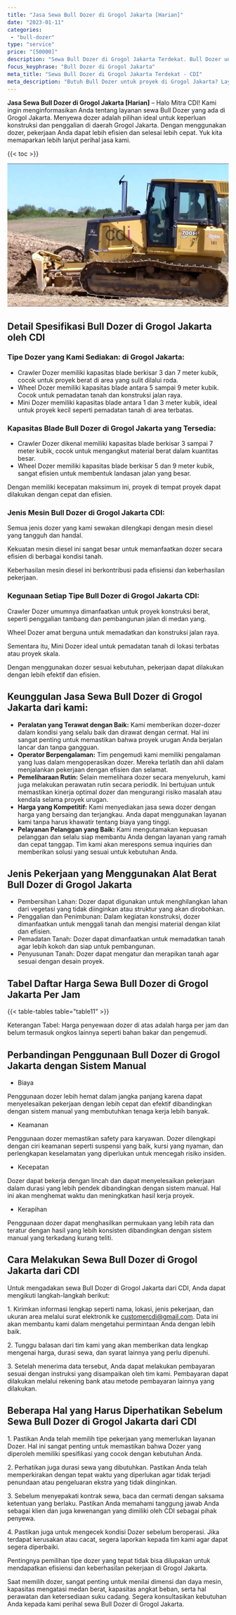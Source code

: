 ```yaml
---
title: "Jasa Sewa Bull Dozer di Grogol Jakarta [Harian]"
date: "2023-01-11"
categories:
 - "bull-dozer"
type: "service"
price: "[50000]"
description: "Sewa Bull Dozer di Grogol Jakarta Terdekat. Bull Dozer unggulan untuk kebutuhan proyek konstruksi dengan performa maksimal. Hubungi kami untuk informasi lebih detail."
focus_keyphrase: "Bull Dozer di Grogol Jakarta"
meta_title: "Sewa Bull Dozer di Grogol Jakarta Terdekat - CDI"
meta_description: "Butuh Bull Dozer untuk proyek di Grogol Jakarta? Layanan profesional kami siap melayani dengan penawaran terbaik. Klik untuk info lebih lanjut."
---
```


**Jasa Sewa Bull Dozer di Grogol Jakarta [Harian]** – Halo Mitra CDI! Kami ingin menginformasikan Anda tentang layanan sewa Bull Dozer yang ada di Grogol Jakarta. Menyewa dozer adalah pilihan ideal untuk keperluan konstruksi dan penggalian di daerah Grogol Jakarta. Dengan menggunakan dozer, pekerjaan Anda dapat lebih efisien dan selesai lebih cepat. Yuk kita memaparkan lebih lanjut perihal jasa kami.

{{< toc >}}

![Jasa Sewa Bull Dozer di Grogol Jakarta [Harian]](/images/bull-dozer/bull-dozer-28.jpg)

## Detail Spesifikasi Bull Dozer di Grogol Jakarta oleh CDI

### Tipe Dozer yang Kami Sediakan: di Grogol Jakarta:

*   Crawler Dozer memiliki kapasitas blade berkisar 3 dan 7 meter kubik, cocok untuk proyek berat di area yang sulit dilalui roda.
*   Wheel Dozer memiliki kapasitas blade antara 5 sampai 9 meter kubik. Cocok untuk pemadatan tanah dan konstruksi jalan raya.
*   Mini Dozer memiliki kapasitas blade antara 1 dan 3 meter kubik, ideal untuk proyek kecil seperti pemadatan tanah di area terbatas.

### Kapasitas Blade Bull Dozer di Grogol Jakarta yang Tersedia:

*   Crawler Dozer dikenal memiliki kapasitas blade berkisar 3 sampai 7 meter kubik, cocok untuk mengangkut material berat dalam kuantitas besar.
*   Wheel Dozer memiliki kapasitas blade berkisar 5 dan 9 meter kubik, sangat efisien untuk membentuk landasan jalan yang besar.

Dengan memiliki kecepatan maksimum ini, proyek di tempat proyek dapat dilakukan dengan cepat dan efisien.

### Jenis Mesin Bull Dozer di Grogol Jakarta CDI:

Semua jenis dozer yang kami sewakan dilengkapi dengan mesin diesel yang tangguh dan handal.

Kekuatan mesin diesel ini sangat besar untuk memanfaatkan dozer secara efisien di berbagai kondisi tanah.

Keberhasilan mesin diesel ini berkontribusi pada efisiensi dan keberhasilan pekerjaan.

### Kegunaan Setiap Tipe Bull Dozer di Grogol Jakarta CDI:

Crawler Dozer umumnya dimanfaatkan untuk proyek konstruksi berat, seperti penggalian tambang dan pembangunan jalan di medan yang.

Wheel Dozer amat berguna untuk memadatkan dan konstruksi jalan raya.

Sementara itu, Mini Dozer ideal untuk pemadatan tanah di lokasi terbatas atau proyek skala.

Dengan menggunakan dozer sesuai kebutuhan, pekerjaan dapat dilakukan dengan lebih efektif dan efisien.

## Keunggulan Jasa Sewa Bull Dozer di Grogol Jakarta dari kami:

*   **Peralatan yang Terawat dengan Baik:** Kami memberikan dozer-dozer dalam kondisi yang selalu baik dan dirawat dengan cermat. Hal ini sangat penting untuk memastikan bahwa proyek urugan Anda berjalan lancar dan tanpa gangguan.
*   **Operator Berpengalaman:** Tim pengemudi kami memiliki pengalaman yang luas dalam mengoperasikan dozer. Mereka terlatih dan ahli dalam menjalankan pekerjaan dengan efisien dan selamat.
*   **Pemeliharaan Rutin:** Selain memelihara dozer secara menyeluruh, kami juga melakukan perawatan rutin secara periodik. Ini bertujuan untuk memastikan kinerja optimal dozer dan mengurangi risiko masalah atau kendala selama proyek urugan.
*   **Harga yang Kompetitif:** Kami menyediakan jasa sewa dozer dengan harga yang bersaing dan terjangkau. Anda dapat menggunakan layanan kami tanpa harus khawatir tentang biaya yang tinggi.
*   **Pelayanan Pelanggan yang Baik:** Kami mengutamakan kepuasan pelanggan dan selalu siap membantu Anda dengan layanan yang ramah dan cepat tanggap. Tim kami akan merespons semua inquiries dan memberikan solusi yang sesuai untuk kebutuhan Anda.

## Jenis Pekerjaan yang Menggunakan Alat Berat Bull Dozer di Grogol Jakarta

*   Pembersihan Lahan: Dozer dapat digunakan untuk menghilangkan lahan dari vegetasi yang tidak diinginkan atau struktur yang akan dirobohkan.
*   Penggalian dan Penimbunan: Dalam kegiatan konstruksi, dozer dimanfaatkan untuk menggali tanah dan mengisi material dengan kilat dan efisien.
*   Pemadatan Tanah: Dozer dapat dimanfaatkan untuk memadatkan tanah agar lebih kokoh dan siap untuk pembangunan.
*   Penyusunan Tanah: Dozer dapat mengatur dan merapikan tanah agar sesuai dengan desain proyek.

## Tabel Daftar Harga Sewa Bull Dozer di Grogol Jakarta Per Jam

{{< table-tables table="table11" >}}

Keterangan Tabel: Harga penyewaan dozer di atas adalah harga per jam dan belum termasuk ongkos lainnya seperti bahan bakar dan pengemudi.

## Perbandingan Penggunaan Bull Dozer di Grogol Jakarta dengan Sistem Manual

*   Biaya

Penggunaan dozer lebih hemat dalam jangka panjang karena dapat menyelesaikan pekerjaan dengan lebih cepat dan efektif dibandingkan dengan sistem manual yang membutuhkan tenaga kerja lebih banyak.
*   Keamanan

Penggunaan dozer memastikan safety para karyawan. Dozer dilengkapi dengan ciri keamanan seperti suspensi yang baik, kursi yang nyaman, dan perlengkapan keselamatan yang diperlukan untuk mencegah risiko insiden.
*   Kecepatan

Dozer dapat bekerja dengan lincah dan dapat menyelesaikan pekerjaan dalam durasi yang lebih pendek dibandingkan dengan sistem manual. Hal ini akan menghemat waktu dan meningkatkan hasil kerja proyek.
*   Kerapihan

Penggunaan dozer dapat menghasilkan permukaan yang lebih rata dan teratur dengan hasil yang lebih konsisten dibandingkan dengan sistem manual yang terkadang kurang teliti.

## Cara Melakukan Sewa Bull Dozer di Grogol Jakarta dari CDI

Untuk mengadakan sewa Bull Dozer di Grogol Jakarta dari CDI, Anda dapat mengikuti langkah-langkah berikut:

1\.  Kirimkan informasi lengkap seperti nama, lokasi, jenis pekerjaan, dan ukuran area melalui surat elektronik ke customercdi@gmail.com. Data ini akan membantu kami dalam mengetahui permintaan Anda dengan lebih baik.

2\.  Tunggu balasan dari tim kami yang akan memberikan data lengkap mengenai harga, durasi sewa, dan syarat lainnya yang perlu dipenuhi.

3\.  Setelah menerima data tersebut, Anda dapat melakukan pembayaran sesuai dengan instruksi yang disampaikan oleh tim kami. Pembayaran dapat dilakukan melalui rekening bank atau metode pembayaran lainnya yang dilakukan.

## Beberapa Hal yang Harus Diperhatikan Sebelum Sewa Bull Dozer di Grogol Jakarta dari CDI

1\.  Pastikan Anda telah memilih tipe pekerjaan yang memerlukan layanan Dozer. Hal ini sangat penting untuk memastikan bahwa Dozer yang diperoleh memiliki spesifikasi yang cocok dengan kebutuhan Anda.

2\.  Perhatikan juga durasi sewa yang dibutuhkan. Pastikan Anda telah memperkirakan dengan tepat waktu yang diperlukan agar tidak terjadi penundaan atau pengeluaran ekstra yang tidak diinginkan.

3\.  Sebelum menyepakati kontrak sewa, baca dan cermati dengan saksama ketentuan yang berlaku. Pastikan Anda memahami tanggung jawab Anda sebagai klien dan juga kewenangan yang dimiliki oleh CDI sebagai pihak penyewa.

4\.  Pastikan juga untuk mengecek kondisi Dozer sebelum beroperasi. Jika terdapat kerusakan atau cacat, segera laporkan kepada tim kami agar dapat segera diperbaiki.

Pentingnya pemilihan tipe dozer yang tepat tidak bisa dilupakan untuk mendapatkan efisiensi dan keberhasilan pekerjaan di Grogol Jakarta.

Saat memilih dozer, sangat penting untuk menilai dimensi dan daya mesin, kapasitas mengatasi medan berat, kapasitas angkat beban, serta hal perawatan dan ketersediaan suku cadang. Segera konsultasikan kebutuhan Anda kepada kami perihal sewa Bull Dozer di Grogol Jakarta.